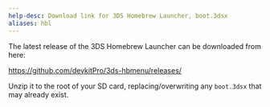 ```yaml
---
help-desc: Download link for 3DS Homebrew Launcher, boot.3dsx
aliases: hbl
---
```


The latest release of the 3DS Homebrew Launcher can be downloaded from here:

https://github.com/devkitPro/3ds-hbmenu/releases/

Unzip it to the root of your SD card, replacing/overwriting any `boot.3dsx` that may already exist.
